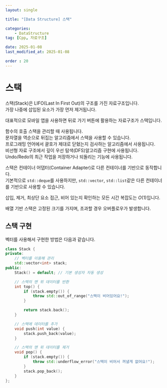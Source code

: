 ```yaml
---
layout: single

title: "[Data Structure] 스택"

categories:
    - DataStructure
tag: [Cpp, 자료구조]

date: 2025-01-08
last_modified_at: 2025-01-08

order : 20
---
```


# 스택

스택(Stack)은 LIFO(Last In First Out)의 구조를 가진 자료구조입니다.  
가장 나중에 삽입된 요소가 가장 먼저 제거됩니다.

대표적으로 모바일 앱을 사용하면 뒤로 가기 버튼에 활용하는 자료구조가 스택입니다.

함수의 호출 스택을 관리할 때 사용됩니다.  
문자열을 역순으로 뒤집는 알고리즘에서 스택을 사용할 수 있습니다.  
프로그래밍 언어에서 괄호가 제대로 닫혔는지 검사하는 알고리즘에서 사용됩니다.  
비선형 자료 구조에서 깊이 우선 탐색(DFS)알고리즘 구현에 사용됩니다.  
Undo/Redo의 최근 작업을 저장하거나 되돌리는 기능에 사용됩니다.

스택은 컨테이너 어댑터(Container Adapter)로 다른 컨테이너를 기반으로 동작합니다.  
기본적으로 `std::deque`를 사용하지만, `std::vector`, `std::list`같은 다른 컨테이너를 기반으로 사용할 수 있습니다.

삽입, 제거, 최상단 요소 접근, 비어 있는지 확인하는 모든 시간 복잡도는 $O(1)$입니다.

배열 기반 스택은 고정된 크기를 가지며, 초과할 경우 오버플로우가 발생합니다.

## 스택 구현

벡터를 사용해서 구현한 방법은 다음과 같습니다.

```cpp
class Stack {
private:
    // 벡터를 이용해 관리
    std::vector<int> stack; 
public:
    Stack() = default; // 기본 생성자 자동 생성

    // 스택의 맨 위 데이터를 반환
    int top() {
        if (stack.empty()) {
            throw std::out_of_range("스택이 비어있어요!");
        }

        return stack.back();
    }

    // 스택에 데이터를 추가
    void push(int value) {
        stack.push_back(value);
    }

    // 스택의 맨 위 데이터를 제거
    void pop() {
        if (stack.empty()) {
            throw std::underflow_error("스택이 비어서 꺼낼게 없어요!");
        }
        stack.pop_back();
    }
};
```